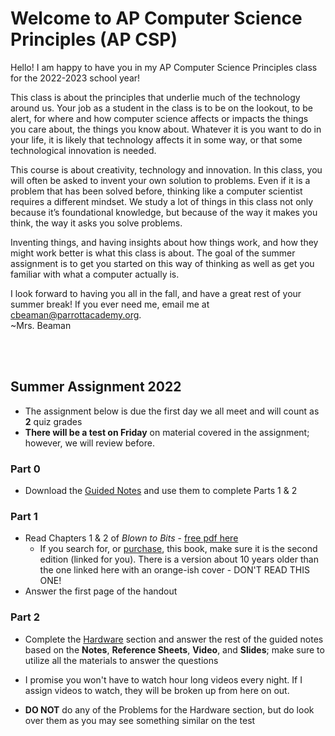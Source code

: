 # Welcome to AP Computer Science Principles (AP CSP)

Hello! I am happy to have you in my AP Computer Science Principles class for the 2022-2023 school year! 

This class is about the principles that underlie much of the technology around us. Your job as a student in the class is to be on the lookout, to be alert, for where and how computer science affects or impacts the things you care about, the things you know about. Whatever it is you want to do in your life, it is likely that technology affects it in some way, or that some technological innovation is needed.

This course is about creativity, technology and innovation. In this class, you will often be asked to invent your own solution to problems. Even if it is a problem that has been solved before, thinking like a computer scientist requires a different mindset. We study a lot of things in this class not only because it’s foundational knowledge, but because of the way it makes you think, the way it asks you solve problems.

Inventing things, and having insights about how things work, and how they might work better is what this class is about. The goal of the summer assignment is to get you started on this way of thinking as well as get you familiar with what a computer actually is.

I look forward to having you all in the fall, and have a great rest of your summer break! If you ever need me, email me at <cbeaman@parrottacademy.org>.  
~Mrs. Beaman

<br><br>

## Summer Assignment 2022 

- The assignment below is due the first day we all meet and will count as **2** quiz grades
- **There will be a test on Friday** on material covered in the assignment; however, we will review before.

### Part 0
- Download the [Guided Notes](\apcsp\assets\pdfs\summer\summer-22.pdf) and use them to complete Parts 1 & 2

### Part 1
- Read Chapters 1 & 2 of *Blown to Bits* - [free pdf here](http://www.bitsbook.com/wp-content/uploads/2021/08/9780137441075-Blown-to-Bits-2e.pdf)
  - If you search for, or [purchase](https://www.bitsbook.com/buy-the-book/), this book, make sure it is the second edition (linked for you). There is a version about 10 years older than the one linked here with an orange-ish cover - DON'T READ THIS ONE!
- Answer the first page of the handout

### Part 2
- Complete the [Hardware](/apcsp/curriculum/understanding_technology/hardware) section and answer the rest of the guided notes based on the **Notes**, **Reference Sheets**, **Video**, and **Slides**; make sure to utilize all the materials to answer the questions

- I promise you won't have to watch hour long videos every night. If I assign videos to watch, they will be broken up from here on out.
- **DO NOT** do any of the Problems for the Hardware section, but do look over them as you may see something similar on the test